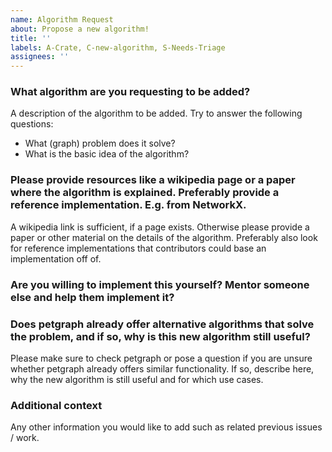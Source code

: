 ```yaml
---
name: Algorithm Request
about: Propose a new algorithm!
title: ''
labels: A-Crate, C-new-algorithm, S-Needs-Triage
assignees: ''
---
```


### What algorithm are you requesting to be added?

A description of the algorithm to be added. Try to answer the following questions:

- What (graph) problem does it solve?
- What is the basic idea of the algorithm?

### Please provide resources like a wikipedia page or a paper where the algorithm is explained. Preferably provide a reference implementation. E.g. from NetworkX.

A wikipedia link is sufficient, if a page exists. Otherwise please provide a paper or other material on the details of the algorithm.
Preferably also look for reference implementations that contributors could base an implementation off of. 

### Are you willing to implement this yourself? Mentor someone else and help them implement it?



### Does petgraph already offer alternative algorithms that solve the problem, and if so, why is this new algorithm still useful?

Please make sure to check petgraph or pose a question if you are unsure whether petgraph already offers similar functionality. If so, describe here, why the new algorithm is still useful and for which use cases.

### Additional context

Any other information you would like to add such as related previous issues / work.